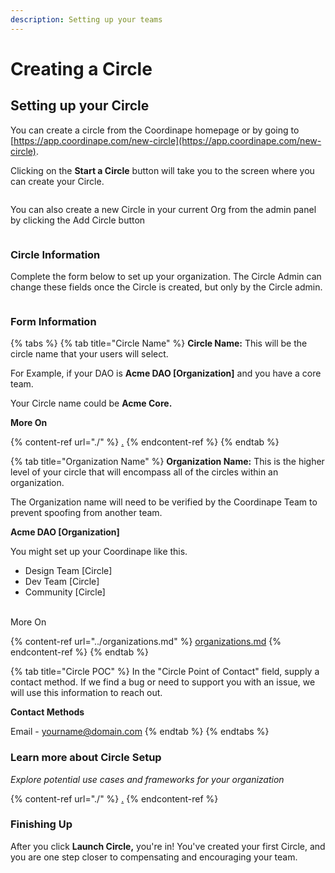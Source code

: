 ```yaml
---
description: Setting up your teams
---
```


# Creating a Circle

## Setting up your Circle

You can create a circle from the Coordinape homepage or by going to [https://app.coordinape.com/new-circle](https://app.coordinape.com/new-circle).

Clicking on the **Start a Circle** button will take you to the screen where you can create your Circle.

<figure><img src="../../.gitbook/assets/image (12).png" alt=""><figcaption></figcaption></figure>

You can also create a new Circle in your current Org from the admin panel by clicking the Add Circle button

<figure><img src="../../.gitbook/assets/image (69).png" alt=""><figcaption></figcaption></figure>

### Circle Information

Complete the form below to set up your organization. The Circle Admin can change these fields once the Circle is created, but only by the Circle admin.

<figure><img src="../../.gitbook/assets/image (62).png" alt=""><figcaption></figcaption></figure>

### Form Information

{% tabs %}
{% tab title="Circle Name" %}
**Circle Name:** This will be the circle name that your users will select.

For Example, if your DAO is **Acme DAO \[Organization]** and you have a core team.

Your Circle name could be **Acme Core.**

**More On**

{% content-ref url="./" %}
[.](./)
{% endcontent-ref %}
{% endtab %}

{% tab title="Organization Name" %}
**Organization Name:** This is the higher level of your circle that will encompass all of the circles within an organization.

The Organization name will need to be verified by the Coordinape Team to prevent spoofing from another team.

**Acme DAO \[Organization]**

You might set up your Coordinape like this.

* Design Team \[Circle]
* Dev Team \[Circle]
* Community \[Circle]

\
More On

{% content-ref url="../organizations.md" %}
[organizations.md](../organizations.md)
{% endcontent-ref %}
{% endtab %}

{% tab title="Circle POC" %}
In the "Circle Point of Contact" field, supply a contact method. If we find a bug or need to support you with an issue, we will use this information to reach out.

**Contact Methods**

Email - yourname@domain.com
{% endtab %}
{% endtabs %}

### Learn more about Circle Setup

_Explore potential use cases and frameworks for your organization_

{% content-ref url="./" %}
[.](./)
{% endcontent-ref %}

### Finishing Up

After you click **Launch Circle,** you're in! You've created your first Circle, and you are one step closer to compensating and encouraging your team.

<figure><img src="../../.gitbook/assets/image (14).png" alt=""><figcaption></figcaption></figure>
